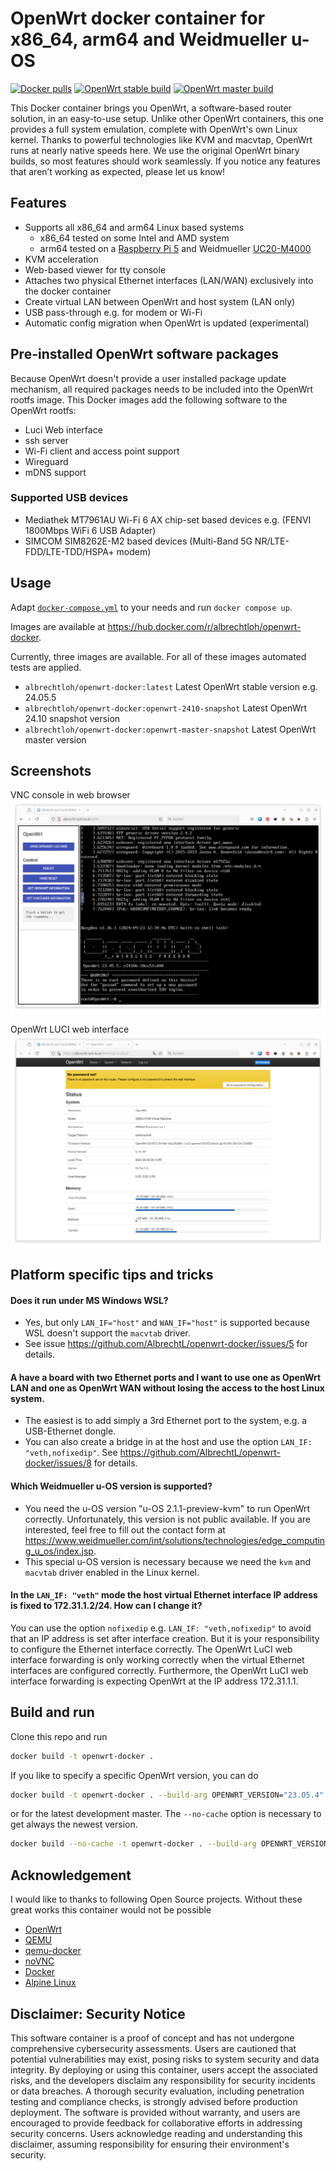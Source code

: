 # OpenWrt docker container for x86_64, arm64 and Weidmueller u-OS

[![Docker pulls](https://img.shields.io/docker/pulls/albrechtloh/openwrt-docker)](https://hub.docker.com/r/albrechtloh/openwrt-docker)
[![OpenWrt stable build](https://github.com/AlbrechtL/openwrt-docker/actions/workflows/openwrt-stable-build.yml/badge.svg)](https://github.com/AlbrechtL/openwrt-docker/actions/workflows/openwrt-stable-build.yml)
[![OpenWrt master build](https://github.com/AlbrechtL/openwrt-docker/actions/workflows/openwrt-master-build.yml/badge.svg)](https://github.com/AlbrechtL/openwrt-docker/actions/workflows/openwrt-master-build.yml)

This Docker container brings you OpenWrt, a software-based router solution, in an easy-to-use setup. Unlike other OpenWrt containers, this one provides a full system emulation, complete with OpenWrt's own Linux kernel. Thanks to powerful technologies like KVM and macvtap, OpenWrt runs at nearly native speeds here. We use the original OpenWrt binary builds, so most features should work seamlessly. If you notice any features that aren’t working as expected, please let us know!

## Features

 - Supports all x86_64 and arm64 Linux based systems
   - x86_64 tested on some Intel and AMD system
   - arm64 tested on a [Raspberry Pi 5](https://www.raspberrypi.com/products/raspberry-pi-5/) and Weidmueller [UC20-M4000](https://eshop.weidmueller.com/en/uc20-m4000/p/2839160000)
 - KVM acceleration
 - Web-based viewer for tty console
 - Attaches two physical Ethernet interfaces (LAN/WAN) exclusively into the docker container
 - Create virtual LAN between OpenWrt and host system (LAN only)
 - USB pass-through e.g. for modem or Wi-Fi
 - Automatic config migration when OpenWrt is updated (experimental)

## Pre-installed OpenWrt software packages

Because OpenWrt doesn't provide a user installed package update mechanism, all required packages needs to be included into the OpenWrt rootfs image. This Docker images add the following software to the OpenWrt rootfs:
 - Luci Web interface
 - ssh server
 - Wi-Fi client and access point support
 - Wireguard
 - mDNS support

### Supported USB devices

 - Mediathek MT7961AU Wi-Fi 6 AX chip-set based devices e.g. (FENVI 1800Mbps WiFi 6 USB Adapter)
 - SIMCOM SIM8262E-M2 based devices (Multi-Band 5G NR/LTE-FDD/LTE-TDD/HSPA+ modem)

## Usage

Adapt [`docker-compose.yml`](https://github.com/AlbrechtL/openwrt-docker/blob/master/docker-compose.yml) to your needs and run `docker compose up`.

Images are available at https://hub.docker.com/r/albrechtloh/openwrt-docker.

Currently, three images are available. For all of these images automated tests are applied.
* `albrechtloh/openwrt-docker:latest` Latest OpenWrt stable version e.g. 24.05.5
* `albrechtloh/openwrt-docker:openwrt-2410-snapshot` Latest OpenWrt 24.10 snapshot version
* `albrechtloh/openwrt-docker:openwrt-master-snapshot` Latest OpenWrt master version

## Screenshots

VNC console in web browser
![VNC console in web browser](pictures/qemu_openwrt_vnc_console.png)

OpenWrt LUCI web interface
![OpenWrt LUCI web interface](pictures/qemu_openwrt_luci.png)

## Platform specific tips and tricks

#### Does it run under MS Windows WSL?
* Yes, but only `LAN_IF="host"` and `WAN_IF="host"` is supported because WSL doesn't support the `macvtab` driver.
* See issue https://github.com/AlbrechtL/openwrt-docker/issues/5 for details.

#### A have a board with two Ethernet ports and I want to use one as OpenWrt LAN and one as OpenWrt WAN without losing the access to the host Linux system.
* The easiest is to add simply a 3rd Ethernet port to the system, e.g. a USB-Ethernet dongle.
* You can also create a bridge in at the host and use the option `LAN_IF: "veth,nofixedip"`. See https://github.com/AlbrechtL/openwrt-docker/issues/8 for details.

#### Which Weidmueller u-OS version is supported?
* You need the u-OS version "u-OS 2.1.1-preview-kvm" to run OpenWrt correctly. Unfortunately, this version is not public available. If you are interested, feel free to fill out the contact form at https://www.weidmueller.com/int/solutions/technologies/edge_computing_u_os/index.jsp.
* This special u-OS version is necessary because we need the `kvm` and `macvtab` driver enabled in the Linux kernel.

#### In the `LAN_IF: "veth"` mode the host virtual Ethernet interface IP address is fixed to 172.31.1.2/24. How can I change it?
You can use the option `nofixedip` e.g. `LAN_IF: "veth,nofixedip"` to avoid that an IP address is set after interface creation. But it is your responsibility to configure the Ethernet interface correctly. The OpenWrt LuCI web interface forwarding is only working correctly when the virtual Ethernet interfaces are configured correctly. Furthermore, the OpenWrt LuCI web interface forwarding is expecting OpenWrt at the IP address 172.31.1.1.


## Build and run
Clone this repo and run
```bash
docker build -t openwrt-docker .
```

If you like to specify a specific OpenWrt version, you can do
```bash
docker build -t openwrt-docker . --build-arg OPENWRT_VERSION="23.05.4"
```
or for the latest development master. The `--no-cache` option is necessary to get always the newest version.
```bash
docker build --no-cache -t openwrt-docker . --build-arg OPENWRT_VERSION="master"
```

## Acknowledgement

I would like to thanks to following Open Source projects. Without these great works this container would not be possible
* [OpenWrt](https://openwrt.org/)
* [QEMU](https://www.qemu.org/)
* [qemu-docker](https://github.com/qemus/qemu-docker)
* [noVNC](https://novnc.com/)
* [Docker](https://www.docker.com/)
* [Alpine Linux](https://www.alpinelinux.org/)

## Disclaimer: Security Notice

This software container is a proof of concept and has not undergone comprehensive cybersecurity assessments. Users are cautioned that potential vulnerabilities may exist, posing risks to system security and data integrity. By deploying or using this container, users accept the associated risks, and the developers disclaim any responsibility for security incidents or data breaches. A thorough security evaluation, including penetration testing and compliance checks, is strongly advised before production deployment. The software is provided without warranty, and users are encouraged to provide feedback for collaborative efforts in addressing security concerns. Users acknowledge reading and understanding this disclaimer, assuming responsibility for ensuring their environment's security.
